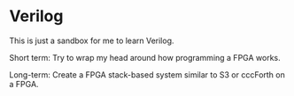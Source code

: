 # Verilog

This is just a sandbox for me to learn Verilog.

Short term: Try to wrap my head around how programming a FPGA works.

Long-term: Create a FPGA stack-based system similar to S3 or cccForth on a FPGA.
